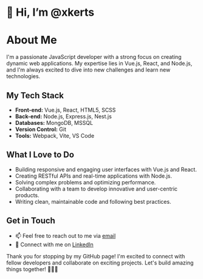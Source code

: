 # 👋 Hi, I’m @xkerts
# About Me

I'm a passionate JavaScript developer with a strong focus on creating dynamic web applications.
My expertise lies in Vue.js, React, and Node.js, and I'm always excited to dive into new challenges and learn new technologies.

## My Tech Stack

- **Front-end:** Vue.js, React, HTML5, SCSS
- **Back-end:** Node.js, Express.js, Nest.js
- **Databases:** MongoDB, MSSQL
- **Version Control:** Git
- **Tools:** Webpack, Vite, VS Code

## What I Love to Do

- Building responsive and engaging user interfaces with Vue.js and React.
- Creating RESTful APIs and real-time applications with Node.js.
- Solving complex problems and optimizing performance.
- Collaborating with a team to develop innovative and user-centric products.
- Writing clean, maintainable code and following best practices.

## Get in Touch

- 📫 Feel free to reach out to me via [email](mailto:xkerts@outlook.com)
- 🔗 Connect with me on [LinkedIn](https://www.linkedin.com/in/kevin-paz-obando)

Thank you for stopping by my GitHub page! I'm excited to connect with fellow developers and collaborate on exciting projects. Let's build amazing things together! 👩‍💻🚀
<!---
xkerts/xkerts is a ✨ special ✨ repository because its `README.md` (this file) appears on your GitHub profile.
You can click the Preview link to take a look at your changes.
--->
